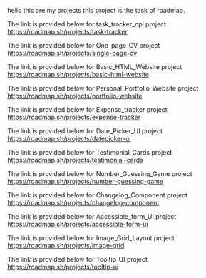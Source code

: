 hello 
this are my projects 
this project is the task of roadmap. 

The link is provided below for task_tracker_cpi project
https://roadmap.sh/projects/task-tracker

The link is provided below for One_page_CV project
https://roadmap.sh/projects/single-page-cv

The link is provided below for Basic_HTML_Website project
https://roadmap.sh/projects/basic-html-website

The link is provided below for Personal_Portfolio_Website project
https://roadmap.sh/projects/portfolio-website

The link is provided below for Expense_tracker project
https://roadmap.sh/projects/expense-tracker

The link is provided below for Date_Picker_UI project
https://roadmap.sh/projects/datepicker-ui

The link is provided below for Testimonial_Cards project
https://roadmap.sh/projects/testimonial-cards

The link is provided below for Number_Guessing_Game project
https://roadmap.sh/projects/number-guessing-game

The link is provided below for Changelog_Component project
https://roadmap.sh/projects/changelog-component

The link is provided below for Accessible_form_UI project
https://roadmap.sh/projects/accessible-form-ui

The link is provided below for Image_Grid_Layout project
https://roadmap.sh/projects/image-grid

The link is provided below for Tooltip_UI project
https://roadmap.sh/projects/tooltip-ui
